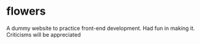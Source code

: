 # flowers
A dummy website to practice front-end development. Had fun in making it. Criticisms will be appreciated
